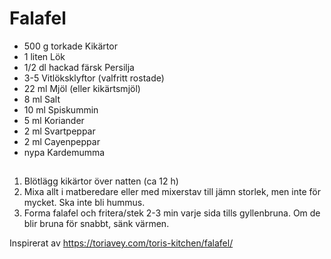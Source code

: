 # Falafel

* 500 g torkade Kikärtor
* 1 liten Lök
* 1/2 dl hackad färsk Persilja
* 3-5 Vitlöksklyftor (valfritt rostade)
* 22 ml Mjöl (eller kikärtsmjöl)
* 8 ml Salt
* 10 ml Spiskummin
* 5 ml Koriander
* 2 ml Svartpeppar
* 2 ml Cayenpeppar
* nypa Kardemumma

## 

1. Blötlägg kikärtor över natten (ca 12 h)
1. Mixa allt i matberedare eller med mixerstav till jämn storlek, men inte
   för mycket. Ska inte bli hummus.
1. Forma falafel och fritera/stek 2-3 min varje sida tills gyllenbruna. Om de blir bruna för
   snabbt, sänk värmen.


Inspirerat av https://toriavey.com/toris-kitchen/falafel/
